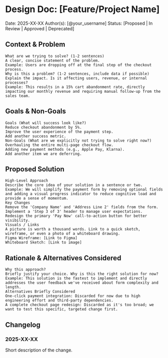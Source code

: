 # Design Doc: [Feature/Project Name]

Date: 2025-XX-XX
Author(s): [@your_username]
Status: [Proposed | In Review | Approved | Deprecated]

## Context & Problem

    What are we trying to solve? (1-2 sentences)
    A clear, concise statement of the problem.
    Example: Users are dropping off at the final step of the checkout process.
    Why is this a problem? (1-2 sentences, include data if possible)
    Explain the impact. Is it affecting users, revenue, or internal processes?
    Example: This results in a 15% cart abandonment rate, directly impacting our monthly revenue and requiring manual follow-up from the sales team.

## Goals & Non-Goals

    Goals (What will success look like?)
    Reduce checkout abandonment by 5%.
    Improve the user experience of the payment step.
    Add another success metric.
    Non-Goals (What are we explicitly not trying to solve right now?)
    Overhauling the entire multi-page checkout flow.
    Adding new payment methods (e.g., Apple Pay, Klarna).
    Add another item we are deferring.

## Proposed Solution

    High-Level Approach
    Describe the core idea of your solution in a sentence or two.
    Example: We will simplify the payment form by removing optional fields and adding a visual progress indicator to reduce cognitive load and provide a sense of momentum.
    Key Changes
    Remove the 'Company Name' and 'Address Line 2' fields from the form.
    Implement a 'Step 3 of 3' header to manage user expectations.
    Redesign the primary 'Pay Now' call-to-action button for better visibility.
    Visuals / Links
    A picture is worth a thousand words. Link to a quick sketch, wireframe, or even a photo of a whiteboard drawing.
    Figma Wireframe: [Link to Figma]
    Whiteboard Sketch: [Link to image]

## Rationale & Alternatives Considered

    Why this approach?
    Briefly justify your choice. Why is this the right solution for now?
    Example: This solution is the fastest to implement and directly addresses the user feedback we've received about form complexity and length.
    Alternatives Briefly Considered
    One-click payment integration: Discarded for now due to high engineering effort and third-party dependencies.
    A complete checkout page redesign: Discarded as it's too broad; we want to test this specific, targeted change first.

## Changelog

### 2025-XX-XX

Short description of the change.

